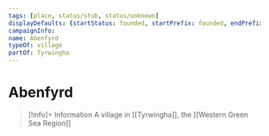 ```yaml
---
tags: [place, status/stub, status/unknown]
displayDefaults: {startStatus: founded, startPrefix: founded, endPrefix: destroyed, endStatus: destroyed}
campaignInfo:
name: Abenfyrd
typeOf: village
partOf: Tyrwingha
---
```

# Abenfyrd
>[!info]+ Information
> A village in [[Tyrwingha]], the [[Western Green Sea Region]]



